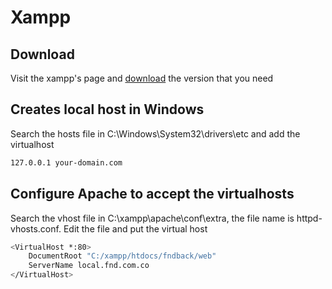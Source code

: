 # Xampp
## Download
Visit the xampp's page and [download](https://www.apachefriends.org/es/download.html) the version that you need

## Creates local host in Windows
Search the hosts file in C:\Windows\System32\drivers\etc and add the virtualhost
```sh
127.0.0.1 your-domain.com
```

## Configure Apache to accept the virtualhosts
Search the vhost file in C:\xampp\apache\conf\extra, the file name is httpd-vhosts.conf.
Edit the file and put the virtual host
```sh
<VirtualHost *:80>
    DocumentRoot "C:/xampp/htdocs/fndback/web"
    ServerName local.fnd.com.co
</VirtualHost>
```